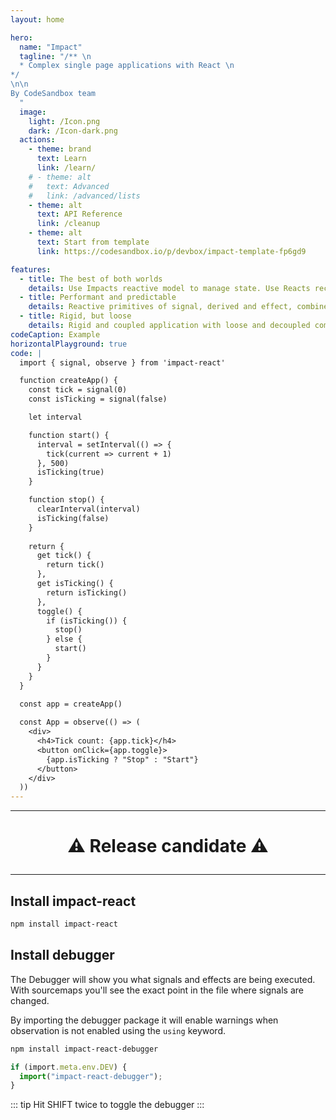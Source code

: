 ```yaml
---
layout: home

hero:
  name: "Impact"
  tagline: "/** \n
  * Complex single page applications with React \n
*/
\n\n
By CodeSandbox team
  "
  image:
    light: /Icon.png
    dark: /Icon-dark.png
  actions:
    - theme: brand
      text: Learn
      link: /learn/
    # - theme: alt
    #   text: Advanced
    #   link: /advanced/lists
    - theme: alt
      text: API Reference
      link: /cleanup
    - theme: alt
      text: Start from template 
      link: https://codesandbox.io/p/devbox/impact-template-fp6gd9

features:
  - title: The best of both worlds
    details: Use Impacts reactive model to manage state. Use Reacts reconciliation model to manage UI.
  - title: Performant and predictable
    details: Reactive primitives of signal, derived and effect, combined with inferred observation in components.
  - title: Rigid, but loose
    details: Rigid and coupled application with loose and decoupled components.
codeCaption: Example
horizontalPlayground: true
code: |
  import { signal, observe } from 'impact-react'

  function createApp() {
    const tick = signal(0)
    const isTicking = signal(false)

    let interval

    function start() {
      interval = setInterval(() => {
        tick(current => current + 1)
      }, 500)
      isTicking(true)
    }

    function stop() {
      clearInterval(interval)
      isTicking(false)
    }
    
    return {
      get tick() {
        return tick()
      },
      get isTicking() {
        return isTicking()
      },
      toggle() {
        if (isTicking()) {
          stop()
        } else {
          start()
        }
      }
    }
  }
  
  const app = createApp()

  const App = observe(() => (
    <div>
      <h4>Tick count: {app.tick}</h4>
      <button onClick={app.toggle}>
        {app.isTicking ? "Stop" : "Start"}
      </button>
    </div>
  ))
---
```


<HomeContent>

<hr/>

<h1 align="center">

:warning: Release candidate :warning:

</h1>

<hr/>

<ClientOnly>
  <Playground />
</ClientOnly>

## Install impact-react

```sh [npm]
npm install impact-react
```

## Install debugger

The Debugger will show you what signals and effects are being executed. With sourcemaps you'll see the exact point in the file where signals are changed.

By importing the debugger package it will enable warnings when observation is not enabled using the `using` keyword.

```sh [npm]
npm install impact-react-debugger
```

```ts
if (import.meta.env.DEV) {
  import("impact-react-debugger");
}
```

::: tip
Hit SHIFT twice to toggle the debugger
:::

</HomeContent>
